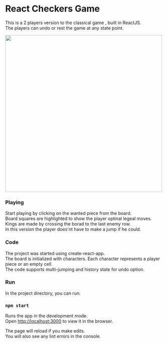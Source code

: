 # React Checkers Game
This is a 2 players version to the classical game , built in ReactJS.<br />
The players can undo or rest the game at any state point.<br />

<img src="https://i.imgur.com/pCIMYfN.png" width="500" height="500" />

### Playing
Start playing by clicking on the wanted piece from the board.<br />
Board squares are highlighted to show the player optinal legeal moves.<br />
Kings are made by crossing the borad to the last enemy row.<br />
In this version the player does'nt have to make a jump if he could. <br />

### Code
The project was started using create-react-app.<br />
The board is initialized with characters. Each character represents a player piece or an empty cell.<br />
The code supports multi-jumping and history state for undo option.<br />

### Run
In the project directory, you can run:

### `npm start`

Runs the app in the development mode.<br />
Open [http://localhost:3000](http://localhost:3000) to view it in the browser.

The page will reload if you make edits.<br />
You will also see any lint errors in the console.

